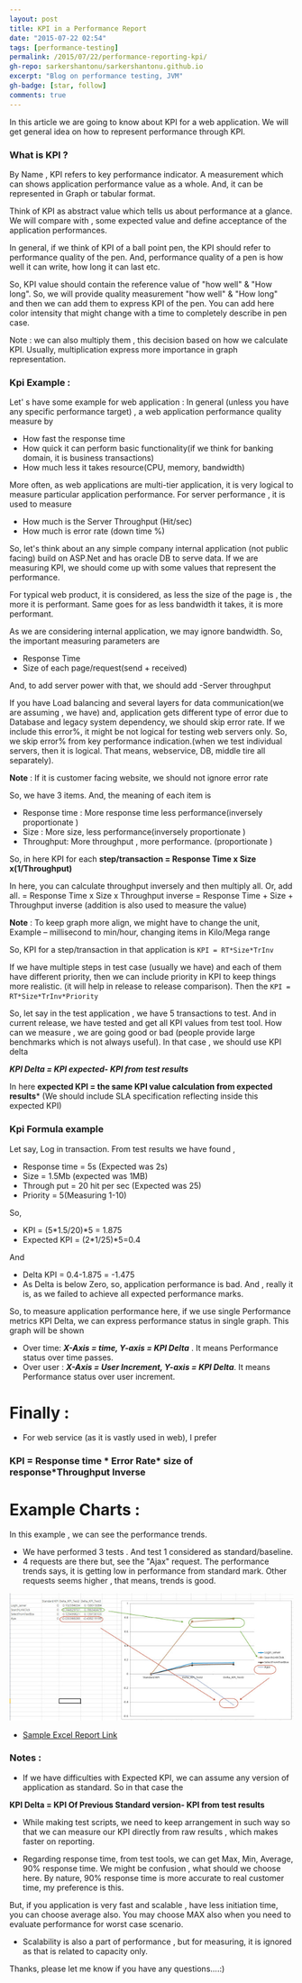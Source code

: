 ```yaml
---
layout: post
title: KPI in a Performance Report 
date: "2015-07-22 02:54"
tags: [performance-testing]
permalink: /2015/07/22/performance-reporting-kpi/
gh-repo: sarkershantonu/sarkershantonu.github.io
excerpt: "Blog on performance testing, JVM"
gh-badge: [star, follow]
comments: true
---
```

In this article we are going to know about KPI for a web application. We will get general idea on how to represent performance through KPI. 

### What is KPI ? 
By Name , KPI refers to key performance indicator. A measurement which can shows application performance value as a whole. And, it can be represented in Graph or tabular format.

Think of KPI as abstract value which tells us about performance at a glance. We will compare with , some expected value and define acceptance of the application performances.

In general, if we think of KPI of a ball point pen, the KPI should refer to performance quality of the pen. And, performance quality of a pen is how well it can write, how long it can last etc. 

So, KPI value should contain the reference value of "how well" & "How long". So, we will provide quality measurement "how well" & "How long" and then we can add them to express KPI of the pen. You can add here color intensity that might change with a time to completely describe in pen case.

Note : we can also multiply them , this decision based on how we calculate KPI. Usually, multiplication express more importance in graph representation.

### Kpi Example : 
Let' s have some example for web application : In general (unless you have any specific performance target) , a web application performance quality measure by
- How fast the response time
- How quick it can perform basic functionality(if we think for banking domain, it is business transactions)
- How much less it takes resource(CPU, memory, bandwidth)

More often, as web applications are multi-tier application, it is very logical to measure particular application performance. For server performance , it is used to measure
- How much is the Server Throughput (Hit/sec)
- How much is error rate (down time %)

So, let's think about an any simple company internal application (not public facing) build on ASP.Net and has oracle DB to serve data. If we are measuring KPI, we should come up with some values that represent the performance.

For typical web product, it is considered, as less the size of the page is , the more it is performant. Same goes for as less bandwidth it takes, it is more performant.

As we are considering internal application, we may ignore bandwidth.  So, the important measuring parameters are
- Response Time
- Size of each page/request(send + received)

And, to add server power with that, we should add
-Server throughput

If you have Load balancing and several layers for data communication(we are assuming , we have) and, application gets different type of error due to Database and legacy system dependency, we should skip error rate. If we include this error%, it might be not logical for testing web servers only. So, we skip error% from key performance indication.(when we test individual servers, then it is logical. That means, webservice, DB, middle tire all separately). 

**Note** : If it is customer facing website, we should not ignore error rate 

So, we have 3 items. And, the meaning of each item is
- Response time : More response time less performance(inversely proportionate )
- Size : More size, less performance(inversely proportionate )
- Throughput: More throughput , more performance. (proportionate )

So, in here KPI for each **step/transaction = Response Time x Size x(1/Throughput)**

In here, you can calculate throughput inversely and then multiply all. Or, add all.
= Response Time x Size x Throughput inverse
= Response Time + Size + Throughput inverse
(addition is also used to measure the value)

**Note** : To keep graph more align, we might have to change the unit, Example – millisecond to min/hour, changing items in Kilo/Mega range

So, KPI for a step/transaction in that application is ```KPI = RT*Size*TrInv```

If we have multiple steps in test case (usually we have) and each of them have different priority, then we can include priority in KPI to keep things more realistic. (it will help in release to release comparison). Then the ```KPI = RT*Size*TrInv*Priority```

So, let say in the test application , we have 5 transactions to test. And in current release, we have tested and get all KPI values from test tool. How can we measure , we are going good or bad (people provide large benchmarks which is not always useful). In that case , we should use KPI delta

***KPI Delta = KPI expected- KPI from test results***

In here **expected KPI = the same KPI value calculation from expected results*** (We should include SLA specification reflecting inside this expected KPI)

### Kpi Formula example
Let say, Log in transaction. From test results we have found ,
- Response time = 5s (Expected was 2s)
- Size = 1.5Mb (expected was 1MB)
- Through put = 20 hit per sec (Expected was 25)
- Priority = 5(Measuring 1-10)

So, 
- KPI = (5*1.5/20)*5 = 1.875
- Expected KPI = (2*1/25)*5=0.4

And 
- Delta KPI = 0.4-1.875  = -1.475
- As Delta is below Zero, so, application performance is bad. And , really it is, as we failed to achieve all expected performance marks.

So, to measure application performance here, if we use single Performance metrics KPI Delta, we can express performance status in single graph. This graph will be shown  
- Over time: ***X-Axis = time, Y-axis = KPI Delta*** . It means  Performance status over time passes.
- Over user : ***X-Axis = User Increment, Y-axis = KPI Delta***.  It means  Performance status over user increment.

# Finally : 
- For web service (as it is vastly used in web), I prefer

### KPI = Response time * Error Rate* size of response*Throughput Inverse

# Example Charts : 
In this example , we can see the performance trends. 
- We have performed 3 tests . And test 1 considered as standard/baseline.
- 4 requests are there but, see the "Ajax" request. The performance trends says, it is getting low in performance from standard mark. Other requests seems higher , that means, trends is good. 

![kpi-chart](/images/performance-testing/kpi_chart.jpg)

- [Sample Excel Report Link](/files/performance-testing/KPI_Example_Chart.xlsx)

### Notes  :
- If we have difficulties with Expected KPI, we can assume any version of application as standard. So in that case the

**KPI Delta = KPI Of Previous Standard version- KPI from test results**

- While making test scripts, we need to keep arrangement in such way so that we can measure our KPI directly from raw results , which makes faster on reporting.

- Regarding response time, from test tools, we can get Max, Min, Average, 90% response time. We might be confusion , what should we choose here. By nature, 90% response time is more accurate to real customer time, my preference is this. 

But, if you application is very fast and scalable , have less initiation time, you can choose average also. You may choose MAX also when you need to evaluate performance for worst case scenario.

- Scalability is also a part of performance , but for measuring, it is ignored as that is related to capacity only. 


Thanks, please let me know if you have any questions....:)  
